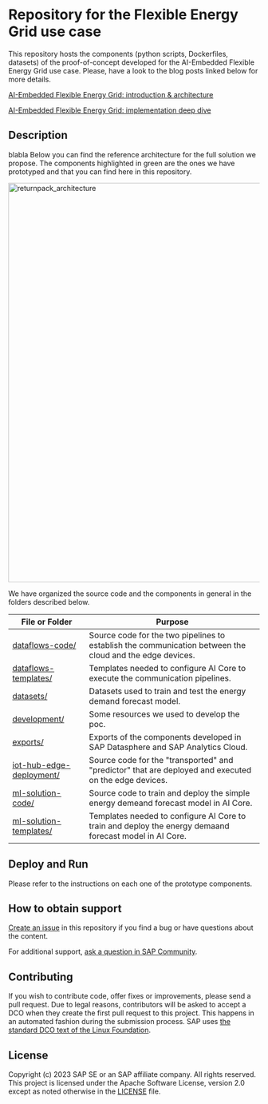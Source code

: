 # Repository for the Flexible Energy Grid use case 
This repository hosts the components (python scripts, Dockerfiles, datasets) of the proof-of-concept developed for the AI-Embedded Flexible Energy Grid use case.
Please, have a look to the blog posts linked below for more details.

[AI-Embedded Flexible Energy Grid: introduction & architecture](https://blogs.sap.com/2023/12/19/ai-embedded-flexible-energy-grid-introduction-architecture/)

[AI-Embedded Flexible Energy Grid: implementation deep dive](https://blogs.sap.com/2023/12/19/ai-embedded-flexible-energy-grid-implementation-deep-dive/)

## Description 
blabla
Below you can find the reference architecture for the full solution we propose. The components highlighted in green are the ones we have prototyped and that you can find here in this repository.

<img width="800" alt="returnpack_architecture" src="https://github.com/SAP-samples/btp-industry-use-cases/assets/18447094/bf0c953e-2cd0-4313-a32b-91cede9b2cf6">


We have organized the source code and the components in general in the folders described below.

File or Folder | Purpose
---------|----------
[dataflows-code/](./dataflows-code/) | Source code for the two pipelines to establish the communication between the cloud and the edge devices.
[dataflows-templates/](./dataflows-templates/) | Templates needed to configure AI Core to execute the communication pipelines.
[datasets/](./datasets/) | Datasets used to train and test the energy demand forecast model.
[development/](./development/) | Some resources we used to develop the poc.
[exports/](./exports/) | Exports of the components developed in SAP Datasphere and SAP Analytics Cloud.
[iot-hub-edge-deployment/](./iot-hub-edge-deployment/) | Source code for the "transported" and "predictor" that are deployed and executed on the edge devices.
[ml-solution-code/](./ml-solution-code/) | Source code to train and deploy the simple energy demeand forecast model in AI Core.
[ml-solution-templates/](./ml-solution-templates/) | Templates needed to configure AI Core to train and deploy the energy demaand forecast model in AI Core.

## Deploy and Run
Please refer to the instructions on each one of the prototype components.

## How to obtain support
[Create an issue](https://github.com/SAP-samples/btp-industry-use-cases/issues) in this repository if you find a bug or have questions about the content.
 
For additional support, [ask a question in SAP Community](https://answers.sap.com/questions/ask.html).

## Contributing
If you wish to contribute code, offer fixes or improvements, please send a pull request. Due to legal reasons, contributors will be asked to accept a DCO when they create the first pull request to this project. This happens in an automated fashion during the submission process. SAP uses [the standard DCO text of the Linux Foundation](https://developercertificate.org/).

## License
Copyright (c) 2023 SAP SE or an SAP affiliate company. All rights reserved. This project is licensed under the Apache Software License, version 2.0 except as noted otherwise in the [LICENSE](../LICENSE) file.
